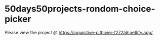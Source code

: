 # 50days50projects-rondom-choice-picker

Please view the project @ https://inquisitive-pithivier-f27259.netlify.app/
